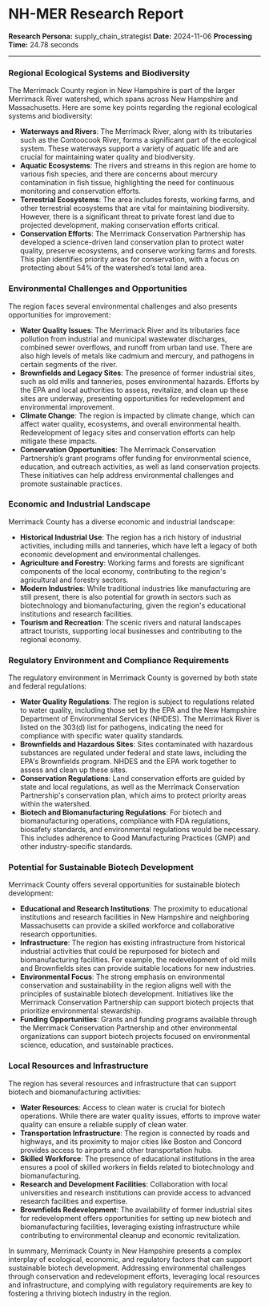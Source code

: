 # NH-MER Research Report

**Research Persona:** supply_chain_strategist
**Date:** 2024-11-06
**Processing Time:** 24.78 seconds

---

### Regional Ecological Systems and Biodiversity

The Merrimack County region in New Hampshire is part of the larger Merrimack River watershed, which spans across New Hampshire and Massachusetts. Here are some key points regarding the regional ecological systems and biodiversity:

- **Waterways and Rivers**: The Merrimack River, along with its tributaries such as the Contoocook River, forms a significant part of the ecological system. These waterways support a variety of aquatic life and are crucial for maintaining water quality and biodiversity.
- **Aquatic Ecosystems**: The rivers and streams in this region are home to various fish species, and there are concerns about mercury contamination in fish tissue, highlighting the need for continuous monitoring and conservation efforts.
- **Terrestrial Ecosystems**: The area includes forests, working farms, and other terrestrial ecosystems that are vital for maintaining biodiversity. However, there is a significant threat to private forest land due to projected development, making conservation efforts critical.
- **Conservation Efforts**: The Merrimack Conservation Partnership has developed a science-driven land conservation plan to protect water quality, preserve ecosystems, and conserve working farms and forests. This plan identifies priority areas for conservation, with a focus on protecting about 54% of the watershed’s total land area.

### Environmental Challenges and Opportunities

The region faces several environmental challenges and also presents opportunities for improvement:

- **Water Quality Issues**: The Merrimack River and its tributaries face pollution from industrial and municipal wastewater discharges, combined sewer overflows, and runoff from urban land use. There are also high levels of metals like cadmium and mercury, and pathogens in certain segments of the river.
- **Brownfields and Legacy Sites**: The presence of former industrial sites, such as old mills and tanneries, poses environmental hazards. Efforts by the EPA and local authorities to assess, revitalize, and clean up these sites are underway, presenting opportunities for redevelopment and environmental improvement.
- **Climate Change**: The region is impacted by climate change, which can affect water quality, ecosystems, and overall environmental health. Redevelopment of legacy sites and conservation efforts can help mitigate these impacts.
- **Conservation Opportunities**: The Merrimack Conservation Partnership’s grant programs offer funding for environmental science, education, and outreach activities, as well as land conservation projects. These initiatives can help address environmental challenges and promote sustainable practices.

### Economic and Industrial Landscape

Merrimack County has a diverse economic and industrial landscape:

- **Historical Industrial Use**: The region has a rich history of industrial activities, including mills and tanneries, which have left a legacy of both economic development and environmental challenges.
- **Agriculture and Forestry**: Working farms and forests are significant components of the local economy, contributing to the region's agricultural and forestry sectors.
- **Modern Industries**: While traditional industries like manufacturing are still present, there is also potential for growth in sectors such as biotechnology and biomanufacturing, given the region's educational institutions and research facilities.
- **Tourism and Recreation**: The scenic rivers and natural landscapes attract tourists, supporting local businesses and contributing to the regional economy.

### Regulatory Environment and Compliance Requirements

The regulatory environment in Merrimack County is governed by both state and federal regulations:

- **Water Quality Regulations**: The region is subject to regulations related to water quality, including those set by the EPA and the New Hampshire Department of Environmental Services (NHDES). The Merrimack River is listed on the 303(d) list for pathogens, indicating the need for compliance with specific water quality standards.
- **Brownfields and Hazardous Sites**: Sites contaminated with hazardous substances are regulated under federal and state laws, including the EPA's Brownfields program. NHDES and the EPA work together to assess and clean up these sites.
- **Conservation Regulations**: Land conservation efforts are guided by state and local regulations, as well as the Merrimack Conservation Partnership's conservation plan, which aims to protect priority areas within the watershed.
- **Biotech and Biomanufacturing Regulations**: For biotech and biomanufacturing operations, compliance with FDA regulations, biosafety standards, and environmental regulations would be necessary. This includes adherence to Good Manufacturing Practices (GMP) and other industry-specific standards.

### Potential for Sustainable Biotech Development

Merrimack County offers several opportunities for sustainable biotech development:

- **Educational and Research Institutions**: The proximity to educational institutions and research facilities in New Hampshire and neighboring Massachusetts can provide a skilled workforce and collaborative research opportunities.
- **Infrastructure**: The region has existing infrastructure from historical industrial activities that could be repurposed for biotech and biomanufacturing facilities. For example, the redevelopment of old mills and Brownfields sites can provide suitable locations for new industries.
- **Environmental Focus**: The strong emphasis on environmental conservation and sustainability in the region aligns well with the principles of sustainable biotech development. Initiatives like the Merrimack Conservation Partnership can support biotech projects that prioritize environmental stewardship.
- **Funding Opportunities**: Grants and funding programs available through the Merrimack Conservation Partnership and other environmental organizations can support biotech projects focused on environmental science, education, and sustainable practices.

### Local Resources and Infrastructure

The region has several resources and infrastructure that can support biotech and biomanufacturing activities:

- **Water Resources**: Access to clean water is crucial for biotech operations. While there are water quality issues, efforts to improve water quality can ensure a reliable supply of clean water.
- **Transportation Infrastructure**: The region is connected by roads and highways, and its proximity to major cities like Boston and Concord provides access to airports and other transportation hubs.
- **Skilled Workforce**: The presence of educational institutions in the area ensures a pool of skilled workers in fields related to biotechnology and biomanufacturing.
- **Research and Development Facilities**: Collaboration with local universities and research institutions can provide access to advanced research facilities and expertise.
- **Brownfields Redevelopment**: The availability of former industrial sites for redevelopment offers opportunities for setting up new biotech and biomanufacturing facilities, leveraging existing infrastructure while contributing to environmental cleanup and economic revitalization.

In summary, Merrimack County in New Hampshire presents a complex interplay of ecological, economic, and regulatory factors that can support sustainable biotech development. Addressing environmental challenges through conservation and redevelopment efforts, leveraging local resources and infrastructure, and complying with regulatory requirements are key to fostering a thriving biotech industry in the region.